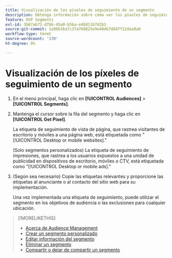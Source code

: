 ```yaml
---
title: Visualización de los píxeles de seguimiento de un segmento
description: Obtenga información sobre cómo ver los píxeles de seguimiento de un segmento de exclusión de venta personalizado o de CCPA.
feature: DSP Segments
exl-id: 3b67ab72-d7bb-45a0-b5ba-e4b811b7d2b3
source-git-commit: 1a98b3ba7c37a768825e9e48db7d847f12daa9a0
workflow-type: tm+mt
source-wordcount: '139'
ht-degree: 0%

---
```


# Visualización de los píxeles de seguimiento de un segmento

1. En el menú principal, haga clic en **[!UICONTROL Audiences]** > **[!UICONTROL Segments]**.

1. Mantenga el cursor sobre la fila del segmento y haga clic en **[!UICONTROL Get Pixel]**.

   La etiqueta de seguimiento de vista de página, que rastrea visitantes de escritorio y móviles a una página web, está etiquetada como &quot;[!UICONTROL Desktop or mobile websites].&quot;

   (Solo segmentos personalizados) La etiqueta de seguimiento de impresiones, que rastrea a los usuarios expuestos a una unidad de publicidad en dispositivos de escritorio, móviles o CTV, está etiquetada como &quot;[!UICONTROL Desktop or mobile ads].&quot;

1. (Según sea necesario) Copie las etiquetas relevantes y proporcione las etiquetas al anunciante o al contacto del sitio web para su implementación.

   Una vez implementada una etiqueta de seguimiento, puede utilizar el segmento en los objetivos de audiencia o las exclusiones para cualquier ubicación.

>[!MORELIKETHIS]
>
>* [Acerca de Audience Management](audience-about.md)
>* [Crear un segmento personalizado](custom-segment-create.md)
>* [Editar información del segmento](segment-edit.md)
>* [Eliminar un segmento](segment-delete.md)
>* [Compartir o dejar de compartir un segmento](segment-share.md)

